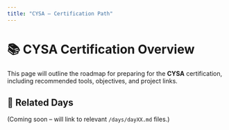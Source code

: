```yaml
---
title: "CYSA – Certification Path"
---
```


# 📚 CYSA Certification Overview

This page will outline the roadmap for preparing for the **CYSA** certification, including recommended tools, objectives, and project links.

## 🔗 Related Days

(Coming soon – will link to relevant `/days/dayXX.md` files.)
